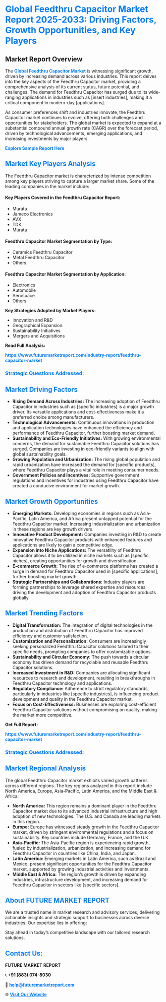 <h1 style="color: #007BFF;">Global Feedthru Capacitor Market Report 2025-2033: Driving Factors, Growth Opportunities, and Key Players</h1>

<section id="overview">
<h2>Market Report Overview</h2>
<p>The <a href="https://www.futuremarketreport.com/industry-report/feedthru-capacitor-market" style="color: #007BFF; text-decoration: none;"><strong>Global Feedthru Capacitor Market</strong></a> is witnessing significant growth, driven by increasing demand across various industries. This report delves into the key aspects of the Feedthru Capacitor market, providing a comprehensive analysis of its current status, future potential, and challenges. The demand for Feedthru Capacitor has surged due to its wide-ranging applications in industries such as [insert industries], making it a critical component in modern-day [applications].</p>
<p>As consumer preferences shift and industries innovate, the Feedthru Capacitor market continues to evolve, offering both challenges and opportunities for stakeholders. The global market is expected to expand at a substantial compound annual growth rate (CAGR) over the forecast period, driven by technological advancements, emerging applications, and increasing investments by major players.</p>
</section>

<section id="overview">
<p><a href="https://www.futuremarketreport.com/request-sample/reportId=76237" style="color: #007BFF; text-decoration: none;"><strong>Explore Sample Report Here</strong></a></p>
</section>

<section id="key-players">
<h2 style="color: #007BFF;">Market Key Players Analysis</h2>
<p>The Feedthru Capacitor market is characterized by intense competition among key players striving to capture a larger market share. Some of the leading companies in the market include:</p>
<h4>Key Players Covered in the Feedthru Capacitor Report:</h4>
<ul><li>Murata</li><li>Jameco Electronics</li><li>AVX</li><li>TDK</li><li>Murata</li></ul>
<h4>Feedthru Capacitor Market Segmentation by Type:</h4>
<ul><li>Ceramics Feedthru Capacitor</li><li>Metal Feedthru Capacitor</li><li>Others</li></ul>

<h4>Feedthru Capacitor Market Segmentation by Application:</h4>
<ul><li>Electronics</li><li>Automobile</li><li>Aerospace</li><li>Others</li></ul>
<p><strong>Key Strategies Adopted by Market Players:</strong></p>
<ul>
<li>Innovation and R&D</li>
<li>Geographical Expansion</li>
<li>Sustainability Initiatives</li>
<li>Mergers and Acquisitions</li>
</ul>
</section>

<section>
<p><strong>Read Full Analysis: </strong></p><a href="https://www.futuremarketreport.com/industry-report/feedthru-capacitor-market" style="color: #007BFF; text-decoration: none;"><strong>https://www.futuremarketreport.com/industry-report/feedthru-capacitor-market</strong></a>
<h3 style="color: #007BFF;">Strategic Questions Addressed:</h3>
</section>

<section id="driving-factors">
<h2 style="color: #007BFF;">Market Driving Factors</h2>
<ul>
<li><strong>Rising Demand Across Industries:</strong> The increasing adoption of Feedthru Capacitor in industries such as [specific industries] is a major growth driver. Its versatile applications and cost-effectiveness make it a preferred choice among manufacturers.</li>
<li><strong>Technological Advancements:</strong> Continuous innovations in production and application technologies have enhanced the efficiency and performance of Feedthru Capacitor, further boosting market demand.</li>
<li><strong>Sustainability and Eco-Friendly Initiatives:</strong> With growing environmental concerns, the demand for sustainable Feedthru Capacitor solutions has surged. Companies are investing in eco-friendly variants to align with global sustainability goals.</li>
<li><strong>Growing Population and Urbanization:</strong> The rising global population and rapid urbanization have increased the demand for [specific products], where Feedthru Capacitor plays a vital role in meeting consumer needs.</li>
<li><strong>Government Policies and Incentives:</strong> Supportive government regulations and incentives for industries using Feedthru Capacitor have created a conducive environment for market growth.</li>
</ul>
</section>

<section id="growth-opportunities">
<h2 style="color: #007BFF;">Market Growth Opportunities</h2>
<ul>
<li><strong>Emerging Markets:</strong> Developing economies in regions such as Asia-Pacific, Latin America, and Africa present untapped potential for the Feedthru Capacitor market. Increasing industrialization and urbanization in these regions are key growth drivers.</li>
<li><strong>Innovative Product Development:</strong> Companies investing in R&D to create innovative Feedthru Capacitor products with enhanced features and applications are likely to gain a competitive edge.</li>
<li><strong>Expansion into Niche Applications:</strong> The versatility of Feedthru Capacitor allows it to be utilized in niche markets such as [specific niches], creating opportunities for growth and diversification.</li>
<li><strong>E-commerce Growth:</strong> The rise of e-commerce platforms has created a surge in demand for Feedthru Capacitor used in [specific applications], further boosting market growth.</li>
<li><strong>Strategic Partnerships and Collaborations:</strong> Industry players are forming partnerships to leverage shared expertise and resources, driving the development and adoption of Feedthru Capacitor products globally.</li>
</ul>
</section>

<section id="trending-factors">
<h2 style="color: #007BFF;">Market Trending Factors</h2>
<ul>
<li><strong>Digital Transformation:</strong> The integration of digital technologies in the production and distribution of Feedthru Capacitor has improved efficiency and customer satisfaction.</li>
<li><strong>Customization and Personalization:</strong> Consumers are increasingly seeking personalized Feedthru Capacitor solutions tailored to their specific needs, prompting companies to offer customizable options.</li>
<li><strong>Sustainability and Circular Economy:</strong> The push towards a circular economy has driven demand for recyclable and reusable Feedthru Capacitor solutions.</li>
<li><strong>Increased Investment in R&D:</strong> Companies are allocating significant resources to research and development, resulting in breakthroughs in Feedthru Capacitor technology and applications.</li>
<li><strong>Regulatory Compliance:</strong> Adherence to strict regulatory standards, particularly in industries like [specific industries], is influencing product development and quality in the Feedthru Capacitor market.</li>
<li><strong>Focus on Cost-Effectiveness:</strong> Businesses are exploring cost-efficient Feedthru Capacitor solutions without compromising on quality, making the market more competitive.</li>
</ul>
</section>

<section>
<p><strong>Get Full Report: </strong></p><a href="https://www.futuremarketreport.com/industry-report/feedthru-capacitor-market" style="color: #007BFF; text-decoration: none;"><strong>https://www.futuremarketreport.com/industry-report/feedthru-capacitor-market</strong></a>
<h3 style="color: #007BFF;">Strategic Questions Addressed:</h3>
</section>


<section id="regional-analysis">
<h2 style="color: #007BFF;">Market Regional Analysis</h2>
<p>The global Feedthru Capacitor market exhibits varied growth patterns across different regions. The key regions analyzed in this report include North America, Europe, Asia-Pacific, Latin America, and the Middle East & Africa:</p>
<ul>
<li><strong>North America:</strong> This region remains a dominant player in the Feedthru Capacitor market due to its advanced industrial infrastructure and high adoption of new technologies. The U.S. and Canada are leading markets in this region.</li>
<li><strong>Europe:</strong> Europe has witnessed steady growth in the Feedthru Capacitor market, driven by stringent environmental regulations and a focus on sustainability. Key countries include Germany, France, and the U.K.</li>
<li><strong>Asia-Pacific:</strong> The Asia-Pacific region is experiencing rapid growth, fueled by industrialization, urbanization, and increasing demand for Feedthru Capacitor in countries like China, India, and Japan.</li>
<li><strong>Latin America:</strong> Emerging markets in Latin America, such as Brazil and Mexico, present significant opportunities for the Feedthru Capacitor market, supported by growing industrial activities and investments.</li>
<li><strong>Middle East & Africa:</strong> The region’s growth is driven by expanding industries, infrastructure development, and increasing demand for Feedthru Capacitor in sectors like [specific sectors].</li>
</ul>
</section>

<footer>
<h2 style="color: #007BFF;">About FUTURE MARKET REPORT</h2>
<p>We are a trusted name in market research and advisory services, delivering actionable insights and strategic support to businesses across diverse industries. Our expertise lies in offering:</p>

<p>Stay ahead in today’s competitive landscape with our tailored research solutions.</p>

<h2 style="color: #007BFF;">Contact Us:</h2>
<p><strong>FUTURE MARKET REPORT</strong></p>
<p>📞 <strong>+91 (883) 074-8030</strong></p>
<p>📧 <strong><a href="mailto:help@futuremarketreport.com" style="color: #007BFF;">help@futuremarketreport.com</a></strong></p>
<p>🌐 <strong><a href="https://www.futuremarketreport.com/" style="color: #007BFF;">Visit Our Website</a></strong></p>
</footer>